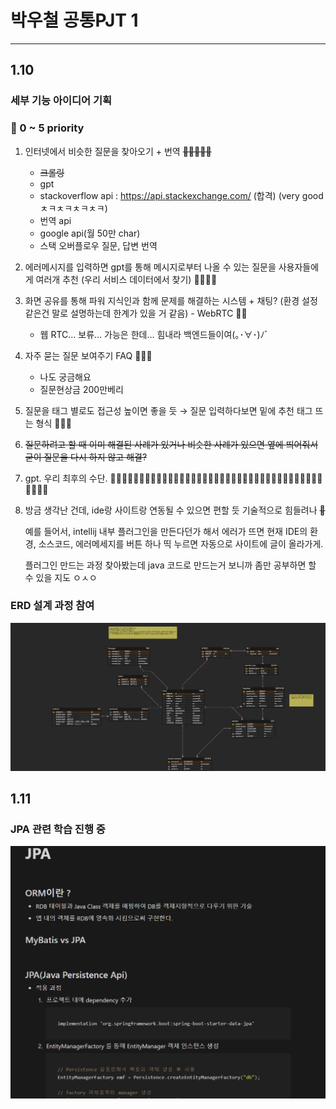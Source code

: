 # 박우철 공통PJT 1
---
## 1.10
### 세부 기능 아이디어 기획
### 👑 0 ~ 5 priority

1. 인터넷에서 비슷한 질문을 찾아오기 + 번역    ~~👑👑👑👑👑~~
    - ~~크롤링~~
    - gpt
    - stackoverflow api : https://api.stackexchange.com/ (합격) (very good ㅊㅋㅊㅋㅊㅋㅊㅋ)
    - 번역 api
    - google api(월 50만 char)
    - 스택 오버플로우 질문, 답변 번역
2. 에러메시지를 입력하면 gpt를 통해 메시지로부터 나올 수 있는 질문을 사용자들에게 여러개 추천 (우리 서비스 데이터에서 찾기)  👑👑👑👑
3. 화면 공유를 통해 파워 지식인과 함께 문제를 해결하는 시스템 + 채팅? (환경 설정 같은건 말로 설명하는데 한계가 있을 거 같음) - WebRTC 👑👑
    - 웹 RTC… 보류… 가능은 한데…
    힘내라 백엔드들이여(｡･∀･)ﾉﾞ
4. 자주 묻는 질문 보여주기 FAQ 👑👑👑
    - 나도 궁금해요
    - 질문현상금 200만베리
5. 질문을 태그 별로도 접근성 높이면 좋을 듯 → 질문 입력하다보면 밑에 추천 태그 뜨는 형식 👑👑👑
6. ~~질문하려고 할 때 이미 해결된 사례가 있거나 비슷한 사례가 있으면 옆에 띄어줘서 굳이 질문을 다시 하지 않고 해결?~~
7. gpt. 우리 최후의 수단. 👑👑👑👑👑👑👑👑👑👑👑👑👑👑👑👑👑👑👑👑👑👑👑👑👑👑👑👑👑👑👑👑👑👑👑👑👑👑👑👑👑
8. 방금 생각난 건데, ide랑 사이트랑 연동될 수 있으면 편할 듯 기술적으로 힘들려나  ~~👑~~
    
    예를 들어서, intellij 내부 플러그인을 만든다던가 해서 에러가 뜨면 현재 IDE의 환경, 소스코드, 에러메세지를 버튼 하나 띡 누르면 자동으로 사이트에 글이 올라가게.
    
    플러그인 만드는 과정 찾아봤는데 java 코드로 만드는거 보니까 좀만 공부하면 할 수 있을 지도 ㅇㅅㅇ
### ERD 설계 과정 참여
<img src = "img/erd1.png">


## 1.11
### JPA 관련 학습 진행 중
![image.png](./image.png)


